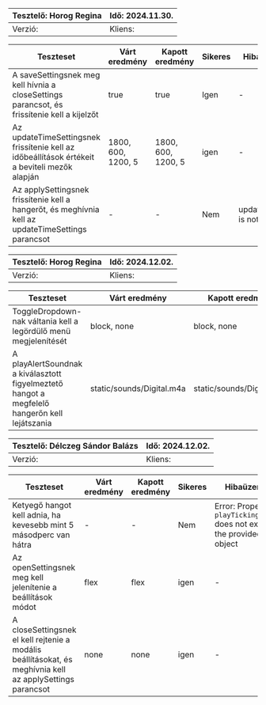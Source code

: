 | Tesztelő:  Horog Regina | Idő:  2024.11.30. |
|-------------------------|-------------------|
| Verzió:                 | Kliens:           |


| Teszteset | Várt eredmény | Kapott eredmény | Sikeres | Hibaüzenet | Megjegyzés                                   |
|------------------------------------------------------------------------------------|---------------|-----------------|---------|------------|----------------------------------------------|
|   A saveSettingsnek meg kell hívnia a closeSettings parancsot, és frissítenie kell a kijelzőt    |     true      |     true        |   Igen  |      -     | -                                            |
|   Az updateTimeSettingsnek frissítenie kell az időbeállítások értékeit a beviteli mezők alapján    |     1800, 600, 1200, 5      |    1800, 600, 1200, 5         |  igen   |      -     | -                                            |
|   Az applySettingsnek frissítenie kell a hangerőt, és meghívnia kell az updateTimeSettings parancsot   |     -    |   -   |  Nem   |   updateDisplay is not defined| ReferenceError: updateDisplay is not defined |      -     |


| Tesztelő: Horog Regina | Idő: 2024.12.02. |
|------------------------|------------------|
| Verzió:                | Kliens:          |

| Teszteset | Várt eredmény | Kapott eredmény | Sikeres | Hibaüzenet | Megjegyzés |
|------------------------------------------------------------------------------------|---------------|-----------------|---------|------------|------------|
|   ToggleDropdown-nak váltania kell a legördülő menü megjelenítését     |      block, none    |      block, none        |  Igen   |     -    |      -     |
|   A playAlertSoundnak a kiválasztott figyelmeztető hangot a megfelelő hangerőn kell lejátszania     |    static/sounds/Digital.m4a       |    static/sounds/Digital.m4a         |   Igen   |      -     |      -     |

| Tesztelő: Délczeg Sándor Balázs | Idő: 2024.12.02. |
|---------------------------------|-----------------|
| Verzió:                         | Kliens:  |

| Teszteset | Várt eredmény | Kapott eredmény | Sikeres | Hibaüzenet | Megjegyzés |
|------------------------------------------------------------------------------------|---------------|-----------------|---------|------------|------------|
|   Ketyegő hangot kell adnia, ha kevesebb mint 5 másodperc van hátra     |       -    |      -        | Nem    |      Error: Property `playTickingSound` does not exist in the provided object     |      -     |
|   Az openSettingsnek meg kell jelenítenie a beállítások módot     |      flex     |     flex        |  igen    |      -     |      -     |
|   A closeSettingsnek el kell rejtenie a modális beállításokat, és meghívnia kell az applySettings parancsot    |     none      |     none        |   igen  |      -     |      -     |
